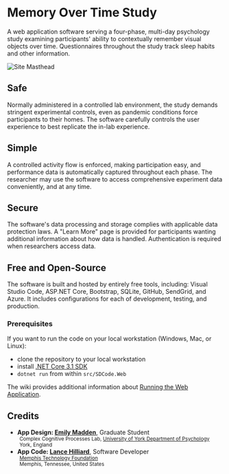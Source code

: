 # Memory Over Time Study

A web application software serving a four-phase, multi-day psychology study examining participants' ability to contextually remember visual objects over time. Questionnaires throughout the study track sleep habits and other information.

![Site Masthead](https://user-images.githubusercontent.com/278006/96538781-f9aca880-125e-11eb-8f99-97baec10ef66.png)

## Safe

Normally administered in a controlled lab environment, the study demands stringent experimental controls, even as pandemic conditions force participants to their homes. The software carefully controls the user experience to best replicate the in-lab experience.

## Simple

A controlled activity flow is enforced, making participation easy, and performance data is automatically captured throughout each phase. The researcher may use the software to access comprehensive experiment data conveniently, and at any time.

## Secure

The software's data processing and storage complies with applicable data protection laws. A "Learn More" page is provided for participants wanting additional information about how data is handled. Authentication is required when researchers access data.

## Free and Open-Source

The software is built and hosted by entirely free tools, including: Visual Studio Code, ASP<span>.</span>NET Core, Bootstrap, SQLite, GitHub, SendGrid, and Azure. It includes configurations for each of development, testing, and production.

### Prerequisites

If you want to run the code on your local workstation (Windows, Mac, or Linux):
* clone the repository to your local workstation
* install [.NET Core 3.1 SDK](https://dotnet.microsoft.com/download/dotnet-core/3.1)
* `dotnet run` from within `src/SDCode.Web`

The wiki provides additional information about [Running the Web Application](https://github.com/evmadden/SDCexp1/wiki/Running-the-Web-Application).

## Credits

* **App Design: [Emily Madden](https://www.york.ac.uk/psychology/staff/postgrads/madden,-emily/)**, Graduate Student<br><div style="margin-left: 5px;"><small>Complex Cognitive Processes Lab, [University of York Department of Psychology](https://www.york.ac.uk/psychology)<br>York, England</small></div>
* **App Code: [Lance Hilliard](https://www.linkedin.com/in/lancehilliard)**, Software Developer<div style="margin-left: 5px;"><small>[Memphis Technology Foundation](https://memphistechnology.org/)<br>Memphis, Tennessee, United States</small></div>
